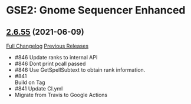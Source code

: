 # GSE2: Gnome Sequencer Enhanced

## [2.6.55](https://github.com/TimothyLuke/GnomeSequencer-Enhanced/tree/2.6.55) (2021-06-09)
[Full Changelog](https://github.com/TimothyLuke/GnomeSequencer-Enhanced/compare/2.6.54...2.6.55) [Previous Releases](https://github.com/TimothyLuke/GnomeSequencer-Enhanced/releases)

- #846 Update ranks to internal API  
- #846 Dont print pcall passed  
- #846 Use GetSpellSubtext to obtain rank information.  
- #841  
    Build on Tag  
- #841 Update CI.yml  
- Migrate from Travis to Google Actions  